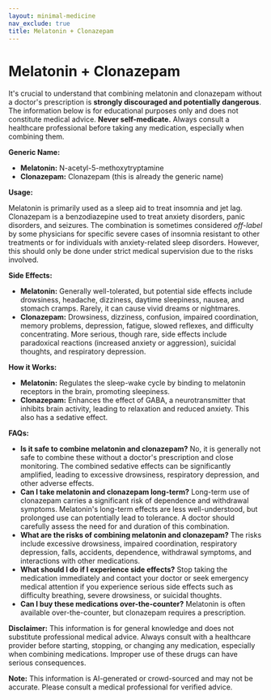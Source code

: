 ```yaml
---
layout: minimal-medicine
nav_exclude: true
title: Melatonin + Clonazepam
---
```


# Melatonin + Clonazepam

It's crucial to understand that combining melatonin and clonazepam without a doctor's prescription is **strongly discouraged and potentially dangerous**.  The information below is for educational purposes only and does not constitute medical advice.  **Never self-medicate.**  Always consult a healthcare professional before taking any medication, especially when combining them.


**Generic Name:**

* **Melatonin:** N-acetyl-5-methoxytryptamine
* **Clonazepam:** Clonazepam (this is already the generic name)


**Usage:**

Melatonin is primarily used as a sleep aid to treat insomnia and jet lag.  Clonazepam is a benzodiazepine used to treat anxiety disorders, panic disorders, and seizures.  The combination is sometimes considered *off-label* by some physicians for specific severe cases of insomnia resistant to other treatments or for individuals with anxiety-related sleep disorders. However, this should only be done under strict medical supervision due to the risks involved.


**Side Effects:**

* **Melatonin:**  Generally well-tolerated, but potential side effects include drowsiness, headache, dizziness, daytime sleepiness, nausea, and stomach cramps.  Rarely, it can cause vivid dreams or nightmares.
* **Clonazepam:**  Drowsiness, dizziness, confusion, impaired coordination, memory problems, depression, fatigue, slowed reflexes, and difficulty concentrating.  More serious, though rare, side effects include paradoxical reactions (increased anxiety or aggression), suicidal thoughts, and respiratory depression.


**How it Works:**

* **Melatonin:**  Regulates the sleep-wake cycle by binding to melatonin receptors in the brain, promoting sleepiness.
* **Clonazepam:**  Enhances the effect of GABA, a neurotransmitter that inhibits brain activity, leading to relaxation and reduced anxiety.  This also has a sedative effect.


**FAQs:**

* **Is it safe to combine melatonin and clonazepam?** No, it is generally not safe to combine these without a doctor's prescription and close monitoring. The combined sedative effects can be significantly amplified, leading to excessive drowsiness, respiratory depression, and other adverse effects.
* **Can I take melatonin and clonazepam long-term?**  Long-term use of clonazepam carries a significant risk of dependence and withdrawal symptoms.  Melatonin's long-term effects are less well-understood, but prolonged use can potentially lead to tolerance.  A doctor should carefully assess the need for and duration of this combination.
* **What are the risks of combining melatonin and clonazepam?**  The risks include excessive drowsiness, impaired coordination, respiratory depression, falls, accidents, dependence, withdrawal symptoms, and interactions with other medications.
* **What should I do if I experience side effects?**  Stop taking the medication immediately and contact your doctor or seek emergency medical attention if you experience serious side effects such as difficulty breathing, severe drowsiness, or suicidal thoughts.
* **Can I buy these medications over-the-counter?** Melatonin is often available over-the-counter, but clonazepam requires a prescription.

**Disclaimer:** This information is for general knowledge and does not substitute professional medical advice. Always consult with a healthcare provider before starting, stopping, or changing any medication, especially when combining medications.  Improper use of these drugs can have serious consequences.


**Note:** This information is AI-generated or crowd-sourced and may not be accurate. Please consult a medical professional for verified advice.